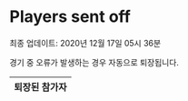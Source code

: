# Players sent off
최종 업데이트: 2020년 12월 17일 05시 36분


경기 중 오류가 발생하는 경우 자동으로 퇴장됩니다.


| 퇴장된 참가자 |
|:---:|